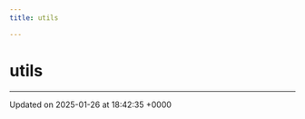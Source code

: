 ```yaml
---
title: utils

---
```


# utils








-------------------------------

Updated on 2025-01-26 at 18:42:35 +0000